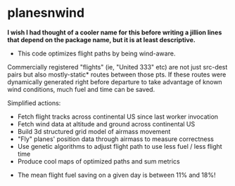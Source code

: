 # planesnwind 

__I wish I had thought of a cooler name for this before writing a jillion lines
that depend on the package name, but it is at least descriptive.__

* This code optimizes flight paths by being wind-aware.

Commercially registered
"flights" (ie, "United 333" etc) are not just src-dest pairs but also  mostly-static*
routes between those pts. If these routes were dynamically generated right before departure 
to take advantage of known wind conditions, much fuel and time can be saved.

Simplified actions:

- Fetch flight tracks across continental US since last worker invocation
- Fetch wind data at altitude and ground across continental US
- Build 3d structured grid model of airmass movement
- "Fly" planes' position data through airmass to measure correctness
- Use genetic algorithms to adjust flight path to use less fuel / less flight time
- Produce cool maps of optimized paths and sum metrics

* The mean flight fuel saving on a given day is between 11% and 18%!
